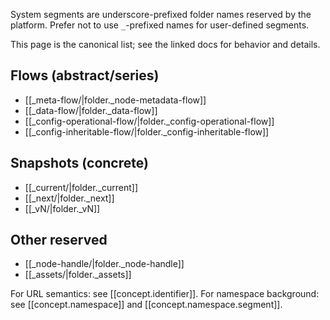 
System segments are underscore-prefixed folder names reserved by the platform. Prefer not to use `_`-prefixed names for user-defined segments.

This page is the canonical list; see the linked docs for behavior and details.

## Flows (abstract/series)

- [[_meta-flow/|folder._node-metadata-flow]]
- [[_data-flow/|folder._data-flow]]
- [[_config-operational-flow/|folder._config-operational-flow]]
- [[_config-inheritable-flow/|folder._config-inheritable-flow]]

## Snapshots (concrete)

- [[_current/|folder._current]]
- [[_next/|folder._next]]
- [[_vN/|folder._vN]]

## Other reserved

- [[_node-handle/|folder._node-handle]]
- [[_assets/|folder._assets]]

For URL semantics: see [[concept.identifier]]. For namespace background: see [[concept.namespace]] and [[concept.namespace.segment]].
